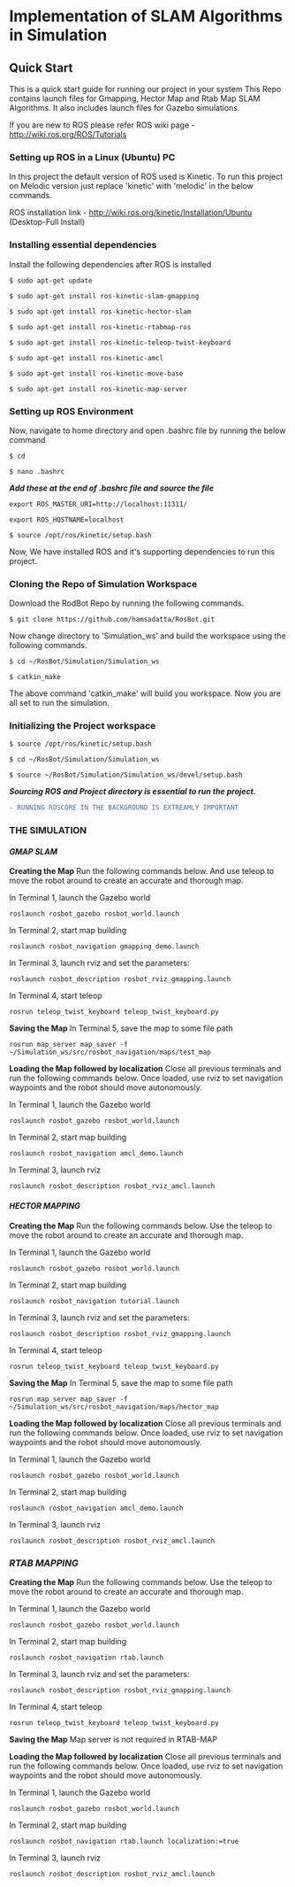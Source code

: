 # Implementation of SLAM Algorithms in Simulation

## Quick Start
This is a quick start guide for running our project in your system
This Repo contains launch files for Gmapping, Hector Map and Rtab Map SLAM Algorithms.
It also includes launch files for Gazebo simulations.

If you are new to ROS please refer ROS wiki page - http://wiki.ros.org/ROS/Tutorials

### Setting up ROS in a Linux (Ubuntu) PC

In this project the default version of ROS used is Kinetic.
To run this project on Melodic version just replace 'kinetic' with 'melodic' in the below commands.

ROS installation link - http://wiki.ros.org/kinetic/Installation/Ubuntu  (Desktop-Full Install)

### Installing essential dependencies

Install the following dependencies after ROS is installed

```
$ sudo apt-get update

$ sudo apt-get install ros-kinetic-slam-gmapping

$ sudo apt-get install ros-kinetic-hector-slam

$ sudo apt-get install ros-kinetic-rtabmap-ros

$ sudo apt-get install ros-kinetic-teleop-twist-keyboard

$ sudo apt-get install ros-kinetic-amcl

$ sudo apt-get install ros-kinetic-move-base

$ sudo apt-get install ros-kinetic-map-server

```
### Setting up ROS Environment

Now, navigate to home directory and open .bashrc file by running the below command

```
$ cd

$ nano .bashrc
```

**_Add these at the end of .bashrc file and source the file_**

```
export ROS_MASTER_URI=http://localhost:11311/

export ROS_HOSTNAME=localhost
```

```
$ source /opt/ros/kinetic/setup.bash
```

Now, We have installed ROS and it's supporting dependencies to run this project.

### Cloning the Repo of Simulation Workspace

Download the RodBot Repo by running the following commands.

```
$ git clone https://github.com/hamsadatta/RosBot.git
```

Now change directory to 'Simulation_ws' and build the workspace using the following commands.

```
$ cd ~/RosBot/Simulation/Simulation_ws

$ catkin_make
```

The above command 'catkin_make' will build you workspace. Now you are all set to run the simulation.

### Initializing the Project workspace

```
$ source /opt/ros/kinetic/setup.bash

$ cd ~/RosBot/Simulation/Simulation_ws

$ source ~/RosBot/Simulation/Simulation_ws/devel/setup.bash
```
**_Sourcing ROS and Project directory is essential to run the project._**

```diff
- RUNNING ROSCORE IN THE BACKGROUND IS EXTREAMLY IMPORTANT
```

### THE SIMULATION

#### *GMAP SLAM*

**Creating the Map**
Run the following commands below. And use teleop to move the robot around to create an accurate and thorough map.

In Terminal 1, launch the Gazebo world
```
roslaunch rosbot_gazebo rosbot_world.launch
```
In Terminal 2, start map building
```
roslaunch rosbot_navigation gmapping_demo.launch
```
In Terminal 3, launch rviz and set the parameters:
```
roslaunch rosbot_description rosbot_rviz_gmapping.launch
```
In Terminal 4, start teleop
```
rosrun teleop_twist_keyboard teleop_twist_keyboard.py
```


**Saving the Map**
In Terminal 5, save the map to some file path
```
rosrun map_server map_saver -f ~/Simulation_ws/src/rosbot_navigation/maps/test_map
```


**Loading the Map followed by localization**
Close all previous terminals and run the following commands below. Once loaded, use rviz to set navigation waypoints and the robot should move autonomously.

In Terminal 1, launch the Gazebo world
```
roslaunch rosbot_gazebo rosbot_world.launch
```
In Terminal 2, start map building
```
roslaunch rosbot_navigation amcl_demo.launch
```
In Terminal 3, launch rviz
```
roslaunch rosbot_description rosbot_rviz_amcl.launch
```



#### *HECTOR MAPPING*
**Creating the Map**
Run the following commands below. Use the teleop to move the robot around to create an accurate and thorough map.

In Terminal 1, launch the Gazebo world
```
roslaunch rosbot_gazebo rosbot_world.launch
```
In Terminal 2, start map building
```
roslaunch rosbot_navigation tutorial.launch
```
In Terminal 3, launch rviz and set the parameters:
```
roslaunch rosbot_description rosbot_rviz_gmapping.launch
```
In Terminal 4, start teleop
```
rosrun teleop_twist_keyboard teleop_twist_keyboard.py
```


**Saving the Map**
In Terminal 5, save the map to some file path
```
rosrun map_server map_saver -f ~/Simulation_ws/src/rosbot_navigation/maps/hector_map
```


**Loading the Map followed by localization**
Close all previous terminals and run the following commands below. Once loaded, use rviz to set navigation waypoints and the robot should move autonomously.

In Terminal 1, launch the Gazebo world
```
roslaunch rosbot_gazebo rosbot_world.launch
```
In Terminal 2, start map building
```
roslaunch rosbot_navigation amcl_demo.launch
```
In Terminal 3, launch rviz
```
roslaunch rosbot_description rosbot_rviz_amcl.launch
```




### *RTAB MAPPING*

**Creating the Map**
Run the following commands below. Use the teleop to move the robot around to create an accurate and thorough map.

In Terminal 1, launch the Gazebo world
```
roslaunch rosbot_gazebo rosbot_world.launch
```
In Terminal 2, start map building
```
roslaunch rosbot_navigation rtab.launch
```
In Terminal 3, launch rviz and set the parameters:
```
roslaunch rosbot_description rosbot_rviz_gmapping.launch
```
In Terminal 4, start teleop
```
rosrun teleop_twist_keyboard teleop_twist_keyboard.py
```


**Saving the Map**
Map server is not required in RTAB-MAP


**Loading the Map followed by localization**
Close all previous terminals and run the following commands below. Once loaded, use rviz to set navigation waypoints and the robot should move autonomously.

In Terminal 1, launch the Gazebo world
```
roslaunch rosbot_gazebo rosbot_world.launch
```
In Terminal 2, start map building
```
roslaunch rosbot_navigation rtab.launch localization:=true
```
In Terminal 3, launch rviz
```
roslaunch rosbot_description rosbot_rviz_amcl.launch
```
